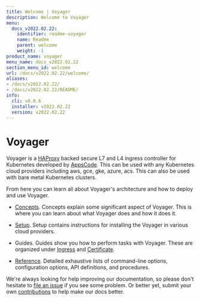 ```yaml
---
title: Welcome | Voyager
description: Welcome to Voyager
menu:
  docs_v2022.02.22:
    identifier: readme-voyager
    name: Readme
    parent: welcome
    weight: -1
product_name: voyager
menu_name: docs_v2022.02.22
section_menu_id: welcome
url: /docs/v2022.02.22/welcome/
aliases:
- /docs/v2022.02.22/
- /docs/v2022.02.22/README/
info:
  cli: v0.0.6
  installer: v2022.02.22
  version: v2022.02.22
---
```


# Voyager

Voyager is a [HAProxy](http://www.haproxy.org/) backed secure L7 and L4 ingress controller for Kubernetes developed by [AppsCode](https://appscode.com). This can be used with any Kubernetes cloud providers including aws, gce, gke, azure, acs. This can also be used with bare metal Kubernetes clusters.

From here you can learn all about Voyager's architecture and how to deploy and use Voyager.

- [Concepts](/docs/v2022.02.22/concepts/). Concepts explain some significant aspect of Voyager. This
is where you can learn about what Voyager does and how it does it.

- [Setup](/docs/v2022.02.22/setup/). Setup contains instructions for installing
  the Voyager in various cloud providers.

- Guides. Guides show you how to perform tasks with Voyager. These are organized under [Ingress](/docs/v2022.02.22/guides/ingress) and [Certificate](/docs/v2022.02.22/guides/certificate).

- [Reference](/docs/v2022.02.22/reference/). Detailed exhaustive lists of
command-line options, configuration options, API definitions, and procedures.

We're always looking for help improving our documentation, so please don't hesitate to
[file an issue](https://github.com/voyagermesh/voyager/issues/new) if you see some problem.
Or better yet, submit your own [contributions](/docs/v2022.02.22/CONTRIBUTING) to help
make our docs better.
